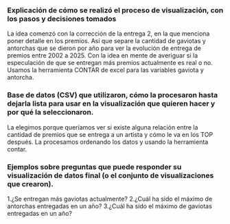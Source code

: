 ### Explicación de cómo se realizó el proceso de visualización, con los pasos y decisiones tomados

La idea comenzó con la corrección de la entrega 2, en la que menciona poner detalle en los premios. 
Así que separe la cantidad de gaviotas y antorchas que se dieron por año para ver la evolución de entrega de premios entre 2002 a 2025. 
Con la idea en mente de averiguar si la especulación de que se entregan más premios actualmente es real o no. Usamos la herramienta CONTAR 
de excel para las variables gaviota y antorcha. 

### Base de datos (CSV) que utilizaron, cómo la procesaron hasta dejarla lista para usar en la visualización que quieren hacer y por qué la seleccionaron.
La elegimos porque queríamos ver si existe alguna relación entre la cantidad de premios que se entrega a un artista y cómo le va en los TOP después. 
La procesamos ordenando los datos y usando la herramienta contar. 

### Ejemplos sobre preguntas que puede responder su visualización de datos final (o el conjunto de visualizaciones que crearon).
1.¿Se entregan más gaviotas actualmente?
2.¿Cuál ha sido el máximo de antorchas entregadas en un año?
3.¿Cuál ha sido el máximo de gaviotas entregadas en un año?
